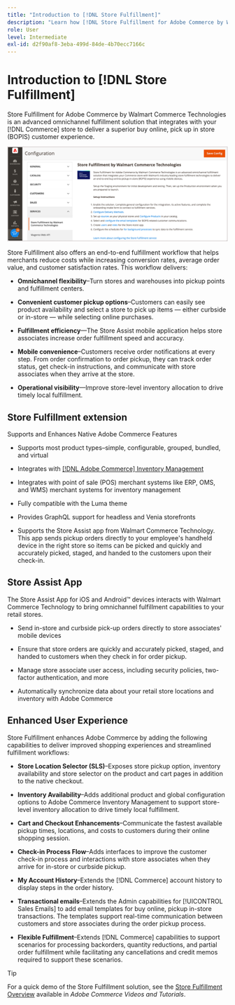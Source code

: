 ```yaml
---
title: "Introduction to [!DNL Store Fulfillment]"
description: "Learn how [!DNL Store Fulfillment for Adobe Commerce by Walmart Commerce Technologies] supports buy online, pick up in store (BOPIS) for customers. Use the Store Assist mobile to streamline BOPIS fulfillment and order processing for store associates and Commerce customers."
role: User
level: Intermediate
exl-id: d2f90af8-3eba-499d-84de-4b70ecc7166c
---
```

# Introduction to [!DNL Store Fulfillment]

Store Fulfillment for Adobe Commerce by Walmart Commerce Technologies is an advanced omnichannel fulfillment solution that integrates with your [!DNL Commerce] store to deliver a superior buy online, pick up in store (BOPIS) customer experience.

![Store Fulfillment solution Adobe Admin configuration](assets/store-fulfillment-admin-home.png
)

Store Fulfillment also offers an end-to-end fulfillment workflow that helps merchants reduce costs while increasing conversion rates, average order value, and customer satisfaction rates. This workflow delivers: 

* **Omnichannel flexibility**–Turn stores and warehouses into pickup points and fulfillment centers.

* **Convenient customer pickup options**–Customers can easily see product availability and select a store to pick up items — either curbside or in-store — while selecting online purchases.

* **Fulfillment efficiency**—The Store Assist mobile application helps store associates increase order fulfillment speed and accuracy.

* **Mobile convenience**–Customers receive order notifications at every step. From order confirmation to order pickup, they can track order status, get check-in instructions, and communicate with store associates when they arrive at the store.

* **Operational visibility**—Improve store-level inventory allocation to drive timely local fulfillment.

## Store Fulfillment extension

Supports and Enhances Native Adobe Commerce Features

* Supports most product types–simple, configurable, grouped, bundled, and virtual

* Integrates with [[!DNL Adobe Commerce] Inventory Management](https://docs.magento.com/user-guide/catalog/inventory-learn-more.html)

* Integrates with point of sale (POS) merchant systems like ERP, OMS, and WMS) merchant systems for inventory management

* Fully compatible with the Luma theme

* Provides GraphQL support for headless and Venia storefronts

* Supports the Store Assist app from Walmart Commerce Technology. This app sends pickup orders directly to your employee's handheld device in the right store so items can be picked and quickly and accurately picked, staged, and handed to the customers upon their check-in. 

## Store Assist App

The Store Assist App for iOS and Android™ devices interacts with Walmart Commerce Technology to bring omnichannel fulfillment capabilities to your retail stores.

* Send in-store and curbside pick-up orders directly to store associates' mobile devices

* Ensure that store orders are quickly and accurately picked, staged, and handed to customers when they check in for order pickup.

* Manage store associate user access, including security policies, two-factor authentication, and more

* Automatically synchronize data about your retail store locations and inventory with Adobe Commerce

## Enhanced User Experience

Store Fulfillment enhances Adobe Commerce by adding the following capabilities to deliver improved shopping experiences and streamlined fulfillment workflows:

* **Store Location Selector (SLS)**–Exposes store pickup option, inventory availability and store selector on the product and cart pages in addition to the native checkout.

* **Inventory Availability**–Adds additional product and global configuration options to Adobe Commerce Inventory Management to support store-level inventory allocation to drive timely local fulfillment.

* **Cart and Checkout Enhancements**–Communicate the fastest available pickup times, locations, and costs to customers during their online shopping session.

* **Check-in Process Flow**–Adds interfaces to improve the customer check-in process and interactions with store associates when they arrive for in-store or curbside pickup.

* **My Account History**–Extends the [!DNL Commerce] account history to display steps in the order history.

* **Transactional emails**–Extends the Admin capabilities for [!UICONTROL Sales Emails] to add email templates for buy online, pickup in-store transactions. The templates support real-time communication between customers and store associates during the order pickup process.

* **Flexible Fulfillment**–Extends [!DNL Commerce] capabilities to support scenarios for processing backorders, quantity reductions, and partial order fulfillment while facilitating any cancellations and credit memos required to support these scenarios.

>[!TIP]
>
> For a quick demo of the Store Fulfillment solution, see the [Store Fulfillment Overview](https://experienceleague.adobe.com/docs/commerce-learn/tutorials/orders/store-fulfillment.html) available in _Adobe Commerce Videos and Tutorials_.

